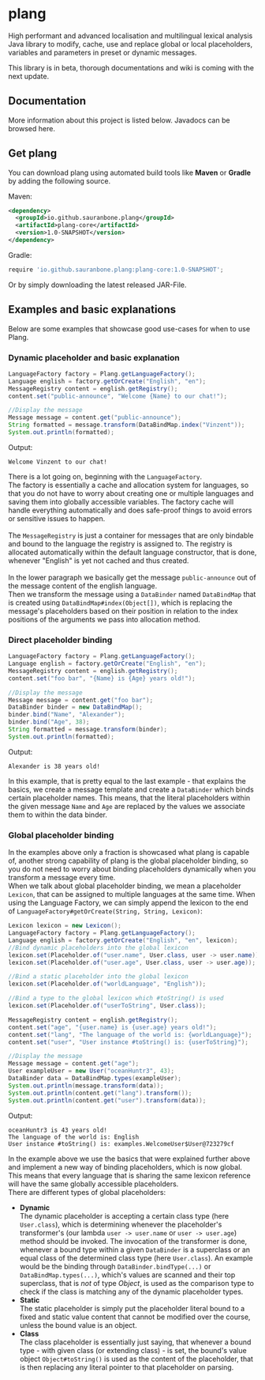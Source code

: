# plang
High performant and advanced localisation and multilingual lexical analysis Java library to modify, cache, use and replace global or local placeholders, variables and parameters in preset or dynamic messages.

This library is in beta, thorough documentations and wiki is coming with the next update.

## Documentation
More information about this project is listed below. Javadocs can be browsed here.

## Get plang
You can download plang using automated build tools like **Maven** or **Gradle** by adding the following source.

Maven:

```xml
<dependency>
  <groupId>io.github.sauranbone.plang</groupId>
  <artifactId>plang-core</artifactId>
  <version>1.0-SNAPSHOT</version>
</dependency>
```

Gradle:

```gradle
require 'io.github.sauranbone.plang:plang-core:1.0-SNAPSHOT';
```

Or by simply downloading the latest released JAR-File.

## Examples and basic explanations
Below are some examples that showcase good use-cases for when to use Plang.

### Dynamic placeholder and basic explanation
```java
LanguageFactory factory = Plang.getLanguageFactory();
Language english = factory.getOrCreate("English", "en");
MessageRegistry content = english.getRegistry();
content.set("public-announce", "Welcome {Name} to our chat!");

//Display the message
Message message = content.get("public-announce");
String formatted = message.transform(DataBindMap.index("Vinzent"));
System.out.println(formatted);
```

Output:
```
Welcome Vinzent to our chat!
```

There is a lot going on, beginning with the `LanguageFactory`. <br>
The factory is essentially a cache and allocation system for languages,
so that you do not have to worry about creating one or multiple languages and 
saving them into globally accessible variables. The factory cache will handle
everything automatically and does safe-proof things to avoid errors or sensitive
issues to happen.<br>
<br>
The `MessageRegistry` is just a container for messages that are only bindable and bound
to the language the registry is assigned to. The registry is allocated automatically
within the default language constructor, that is done, whenever "English" is yet not
cached and thus created.<br><br>
In the lower paragraph we basically get the message `public-announce` out of the message
content of the english language.<br>
Then we transform the message using a `DataBinder` named `DataBindMap` that is created
using `DataBindMap#index(Object[])`, which is replacing the message's placeholders based on their
position in relation to the index positions of the arguments we pass into allocation method.<br>

### Direct placeholder binding
```java
LanguageFactory factory = Plang.getLanguageFactory();
Language english = factory.getOrCreate("English", "en");
MessageRegistry content = english.getRegistry();
content.set("foo bar", "{Name} is {Age} years old!");

//Display the message
Message message = content.get("foo bar");
DataBinder binder = new DataBindMap();
binder.bind("Name", "Alexander");
binder.bind("Age", 38);
String formatted = message.transform(binder);
System.out.println(formatted);
```
Output:
```
Alexander is 38 years old!
```
In this example, that is pretty equal to the last example - that explains the basics, we create
a message template and create a `DataBinder` which binds certain placeholder names.
This means, that the literal placeholders within the given message `Name` and `Age` are replaced
by the values we associate them to within the data binder.

### Global placeholder binding
In the examples above only a fraction is showcased what plang is capable of, another strong capability
of plang is the global placeholder binding, so you do not need to worry about binding placeholders
dynamically when you transform a message every time.<br>
When we talk about global placeholder binding, we mean a placeholder `Lexicon`, that can be assigned to
multiple languages at the same time. When using the Language Factory, we can simply append the lexicon
to the end of `LanguageFactory#getOrCreate(String, String, Lexicon)`:<br>
```java
Lexicon lexicon = new Lexicon();
LanguageFactory factory = Plang.getLanguageFactory();
Language english = factory.getOrCreate("English", "en", lexicon);
//Bind dynamic placeholders into the global lexicon
lexicon.set(Placeholder.of("user.name", User.class, user -> user.name));
lexicon.set(Placeholder.of("user.age", User.class, user -> user.age));

//Bind a static placeholder into the global lexicon
lexicon.set(Placeholder.of("worldLanguage", "English"));

//Bind a type to the global lexicon which #toString() is used
lexicon.set(Placeholder.of("userToString", User.class));

MessageRegistry content = english.getRegistry();
content.set("age", "{user.name} is {user.age} years old!");
content.set("lang", "The language of the world is: {worldLanguage}");
content.set("user", "User instance #toString() is: {userToString}");

//Display the message
Message message = content.get("age");
User exampleUser = new User("oceanHuntr3", 43);
DataBinder data = DataBindMap.types(exampleUser);
System.out.println(message.transform(data));
System.out.println(content.get("lang").transform());
System.out.println(content.get("user").transform(data));
```
Output:
```
oceanHuntr3 is 43 years old!
The language of the world is: English
User instance #toString() is: examples.WelcomeUser$User@723279cf
```

In the example above we use the basics that were explained further above and implement a new way
of binding placeholders, which is now global. This means that every language that is sharing the
same lexicon reference will have the same globally accessible placeholders.<br>
There are different types of global placeholders:
- **Dynamic**<br>The dynamic placeholder is accepting a certain class type (here `User.class`), which is determining whenever the placeholder's transformer's (our lambda `user -> user.name` or `user -> user.age`) method should be invoked. The invocation of the transformer is done, whenever a bound type within a given `DataBinder` is a superclass or an equal class of the determined class type (here `User.class`). An example would be the binding through `DataBinder.bindType(...)` or `DataBindMap.types(...)`, which's values are scanned and their top superclass, that is *not* of type *Object*, is used as the comparison type to check if the class is matching any of the dynamic placeholder types.
- **Static**<br>The static placeholder is simply put the placeholder literal bound to a fixed and static value content that cannot be modified over the course, unless the bound value is an object.
- **Class**<br>The class placeholder is essentially just saying, that whenever a bound type - with given class (or extending class) - is set, the bound's value object `Object#toString()` is used as the content of the placeholder, that is then replacing any literal pointer to that placeholder on parsing.
